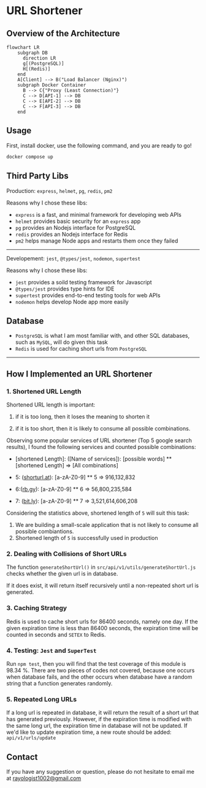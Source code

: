 # URL Shortener

## Overview of the Architecture

```mermaid
flowchart LR
    subgraph DB
      direction LR
      g[(PostgreSQL)]
      H[(Redis)] 
    end
    A[Client] --> B("Load Balancer (Nginx)")
    subgraph Docker Container
      B --> C{"Proxy (Least Connection)"}
      C --> D[API-1] --> DB
      C --> E[API-2] --> DB
      C --> F[API-3] --> DB   
    end
```

## Usage

First, install docker, use the following command, and you are ready to go!

```bash
docker compose up
```

## Third Party Libs

Production: `express`, `helmet`, `pg`, `redis`, `pm2`

Reasons why I chose these libs:

- `express` is a fast, and minimal framework for developing web APIs
- `helmet` provides basic security for an `express` app
- `pg` provides an Nodejs interface for PostgreSQL
- `redis` provides an Nodejs interface for Redis
- `pm2` helps manage Node apps and restarts them once they failed

---

Developement: `jest`, `@types/jest`, `nodemon`, `supertest`

Reasons why I chose these libs:

- `jest` provides a soild testing framework for Javascript
- `@types/jest` provides type hints for IDE
- `supertest` provides end-to-end testing tools for web APIs
- `nodemon` helps develop Node app more easily

## Database

- `PostgreSQL` is what I am most familiar with, and other SQL databases, such as `MySQL`, will do given this task
- `Redis` is used for caching short urls from `PostgreSQL`

---

## How I Implemented an URL Shortener

### 1. Shortened URL Length

Shortened URL length is important:

1. if it is too long, then it loses the meaning to shorten it

2. if it is too short, then it is likely to consume all possible combinations. 

Observing some popular services of URL shortener (Top 5 google search results), I found the following services and counted possible combinations:

- [shortened Length]: ([Name of services]): [possible words] ** [shortened Length] => [All combinations]

- 5: ([shorturl.at](https://www.shorturl.at/)): [a-zA-Z0-9] ** 5 => 916,132,832

- 6:([rb.gy](https://free-url-shortener.rb.gy/)): [a-zA-Z0-9] ** 6 => 56,800,235,584

- 7: ([bit.ly](https://bitly.com/)): [a-zA-Z0-9] ** 7 => 3,521,614,606,208

Considering the statistics above, shortened length of `5` will suit this task:

1. We are building a small-scale application that is not likely to consume all possible combiantions.
2. Shortened length of `5` is successfully used in production

### 2. Dealing with Collisions of Short URLs

The function `generateShortUrl()` in `src/api/v1/utils/generateShortUrl.js` checks whether the given url is in database.

If it does exist, it will return itself recursively until a non-repeated short url is generated.

### 3. Caching Strategy

Redis is used to cache short urls for 86400 seconds, namely one day. If the given expiration time is less than 86400 seconds, the expiration time will be counted in seconds and `SETEX` to Redis.

### 4. Testing: `Jest` and `SuperTest`

Run `npm test`, then you will find that the test coverage of this module is 98.34 %.
There are two pieces of codes not covered, because one occurs when database fails, and the other occurs when database have a random string that a function generates randomly.

### 5. Repeated Long URLs

If a long url is repeated in database, it will return the result of a short url that has generated previously. However, if the expiration time is modified with the same long url, the expiration time in database will not be updated.
If we'd like to update expiration time, a new route should be added: `api/v1/urls/update`

## Contact

If you have any suggestion or question, please do not hesitate to email me at rayologist1002@gmail.com
